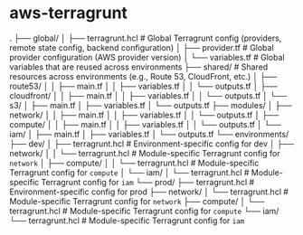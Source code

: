 # aws-terragrunt

.
├── global/
│   ├── terragrunt.hcl               # Global Terragrunt config (providers, remote state config, backend configuration)
│   ├── provider.tf                  # Global provider configuration (AWS provider version)
│   └── variables.tf                 # Global variables that are reused across environments
├── shared/                          # Shared resources across environments (e.g., Route 53, CloudFront, etc.)
│   ├── route53/
│   │   ├── main.tf
│   │   ├── variables.tf
│   │   └── outputs.tf
│   ├── cloudfront/
│   │   ├── main.tf
│   │   ├── variables.tf
│   │   └── outputs.tf
│   └── s3/
│       ├── main.tf
│       ├── variables.tf
│       └── outputs.tf
├── modules/
│   ├── network/
│   │   ├── main.tf
│   │   ├── variables.tf
│   │   └── outputs.tf
│   ├── compute/
│   │   ├── main.tf
│   │   ├── variables.tf
│   │   └── outputs.tf
│   └── iam/
│       ├── main.tf
│       ├── variables.tf
│       └── outputs.tf
└── environments/
    ├── dev/
    │   ├── terragrunt.hcl            # Environment-specific config for dev
    │   ├── network/
    │   │   └── terragrunt.hcl        # Module-specific Terragrunt config for `network`
    │   ├── compute/
    │   │   └── terragrunt.hcl        # Module-specific Terragrunt config for `compute`
    │   └── iam/
    │       └── terragrunt.hcl        # Module-specific Terragrunt config for `iam`
    └── prod/
        ├── terragrunt.hcl            # Environment-specific config for prod
        ├── network/
        │   └── terragrunt.hcl        # Module-specific Terragrunt config for `network`
        ├── compute/
        │   └── terragrunt.hcl        # Module-specific Terragrunt config for `compute`
        └── iam/
            └── terragrunt.hcl        # Module-specific Terragrunt config for `iam`

